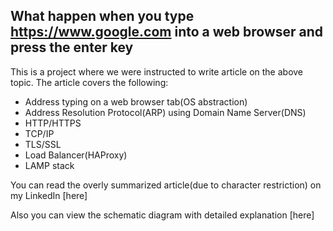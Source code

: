 ## What happen when you type https://www.google.com into a web browser and press the enter key
This is a project where we were instructed to write article on the above topic. The article covers the following:
* Address typing on a web browser tab(OS abstraction)
* Address Resolution Protocol(ARP) using Domain Name Server(DNS)
* HTTP/HTTPS
* TCP/IP
* TLS/SSL
* Load Balancer(HAProxy)
* LAMP stack

You can read the overly summarized article(due to character restriction) on my LinkedIn [here]

Also you can view the schematic diagram with detailed explanation [here]
